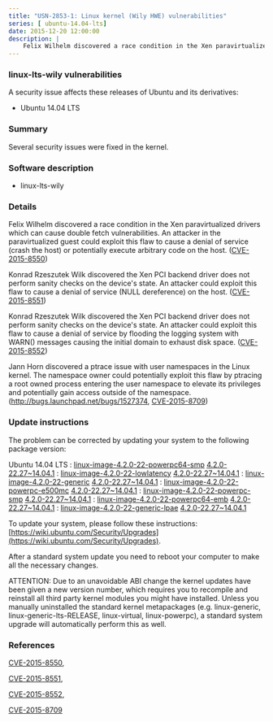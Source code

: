 ```yaml
---
title: "USN-2853-1: Linux kernel (Wily HWE) vulnerabilities"
series: [ ubuntu-14.04-lts]
date: 2015-12-20 12:00:00
description: |
    Felix Wilhelm discovered a race condition in the Xen paravirtualized drivers which can cause double fetch vulnerabilities. An attacker in the paravirtualized guest could exploit this flaw to cause a denial of service (crash the host) or potentially execute arbitrary code on the host. ([CVE-2015-8550](http://people.ubuntu.com/~ubuntu-security/cve/CVE-2015-8550))
--- 
```

 
### linux-lts-wily vulnerabilities

A security issue affects these releases of Ubuntu and its derivatives:

* Ubuntu 14.04 LTS

### Summary

Several security issues were fixed in the kernel. 

### Software description

* linux-lts-wily 

### Details

Felix Wilhelm discovered a race condition in the Xen paravirtualized drivers which can cause double fetch vulnerabilities. An attacker in the paravirtualized guest could exploit this flaw to cause a denial of service (crash the host) or potentially execute arbitrary code on the host. ([CVE-2015-8550](http://people.ubuntu.com/~ubuntu-security/cve/CVE-2015-8550))

Konrad Rzeszutek Wilk discovered the Xen PCI backend driver does not perform sanity checks on the device&#39;s state. An attacker could exploit this flaw to cause a denial of service (NULL dereference) on the host. ([CVE-2015-8551](http://people.ubuntu.com/~ubuntu-security/cve/CVE-2015-8551))

Konrad Rzeszutek Wilk discovered the Xen PCI backend driver does not perform sanity checks on the device&#39;s state. An attacker could exploit this flaw to cause a denial of service by flooding the logging system with WARN() messages causing the initial domain to exhaust disk space. ([CVE-2015-8552](http://people.ubuntu.com/~ubuntu-security/cve/CVE-2015-8552))

Jann Horn discovered a ptrace issue with user namespaces in the Linux kernel. The namespace owner could potentially exploit this flaw by ptracing a root owned process entering the user namespace to elevate its privileges and potentially gain access outside of the namespace. (http://bugs.launchpad.net/bugs/1527374, [CVE-2015-8709](http://people.ubuntu.com/~ubuntu-security/cve/CVE-2015-8709)) 

### Update instructions

The problem can be corrected by updating your system to the following package version:

Ubuntu 14.04 LTS
 : [linux-image-4.2.0-22-powerpc64-smp](https://launchpad.net/ubuntu/+source/linux-lts-wily) <span> [4.2.0-22.27~14.04.1](https://launchpad.net/ubuntu/+source/linux-lts-wily/4.2.0-22.27~14.04.1) </span> 
 : [linux-image-4.2.0-22-lowlatency](https://launchpad.net/ubuntu/+source/linux-lts-wily) <span> [4.2.0-22.27~14.04.1](https://launchpad.net/ubuntu/+source/linux-lts-wily/4.2.0-22.27~14.04.1) </span> 
 : [linux-image-4.2.0-22-generic](https://launchpad.net/ubuntu/+source/linux-lts-wily) <span> [4.2.0-22.27~14.04.1](https://launchpad.net/ubuntu/+source/linux-lts-wily/4.2.0-22.27~14.04.1) </span> 
 : [linux-image-4.2.0-22-powerpc-e500mc](https://launchpad.net/ubuntu/+source/linux-lts-wily) <span> [4.2.0-22.27~14.04.1](https://launchpad.net/ubuntu/+source/linux-lts-wily/4.2.0-22.27~14.04.1) </span> 
 : [linux-image-4.2.0-22-powerpc-smp](https://launchpad.net/ubuntu/+source/linux-lts-wily) <span> [4.2.0-22.27~14.04.1](https://launchpad.net/ubuntu/+source/linux-lts-wily/4.2.0-22.27~14.04.1) </span> 
 : [linux-image-4.2.0-22-powerpc64-emb](https://launchpad.net/ubuntu/+source/linux-lts-wily) <span> [4.2.0-22.27~14.04.1](https://launchpad.net/ubuntu/+source/linux-lts-wily/4.2.0-22.27~14.04.1) </span> 
 : [linux-image-4.2.0-22-generic-lpae](https://launchpad.net/ubuntu/+source/linux-lts-wily) <span> [4.2.0-22.27~14.04.1](https://launchpad.net/ubuntu/+source/linux-lts-wily/4.2.0-22.27~14.04.1) </span> 

To update your system, please follow these instructions: [https://wiki.ubuntu.com/Security/Upgrades](https://wiki.ubuntu.com/Security/Upgrades).

After a standard system update you need to reboot your computer to make all the necessary changes.

ATTENTION: Due to an unavoidable ABI change the kernel updates have been given a new version number, which requires you to recompile and reinstall all third party kernel modules you might have installed. Unless you manually uninstalled the standard kernel metapackages (e.g. linux-generic, linux-generic-lts-RELEASE, linux-virtual, linux-powerpc), a standard system upgrade will automatically perform this as well. 

### References

 [CVE-2015-8550](http://people.ubuntu.com/~ubuntu-security/cve/CVE-2015-8550), 

 [CVE-2015-8551](http://people.ubuntu.com/~ubuntu-security/cve/CVE-2015-8551), 

 [CVE-2015-8552](http://people.ubuntu.com/~ubuntu-security/cve/CVE-2015-8552), 

 [CVE-2015-8709](http://people.ubuntu.com/~ubuntu-security/cve/CVE-2015-8709)
 
